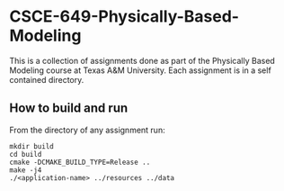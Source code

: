 # CSCE-649-Physically-Based-Modeling

This is a collection of assignments done as part of the Physically Based Modeling course at Texas A&M University.
Each assignment is in a self contained directory.

## How to build and run

From the directory of any assignment run:

```console
mkdir build
cd build
cmake -DCMAKE_BUILD_TYPE=Release ..
make -j4
./<application-name> ../resources ../data
```
